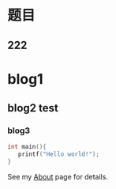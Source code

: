 题目
====

222
---

# blog1

## blog2 test

### blog3


 ```C++
int main(){
    printf("Hello world!");
}
 ```
 
See my [About](/www.veternal.com/) page for details.   
